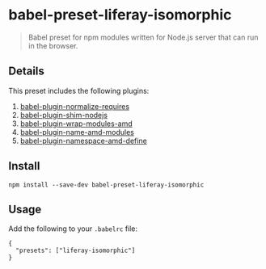 # babel-preset-liferay-isomorphic

> Babel preset for npm modules written for Node.js server that can run in the browser.

## Details

This preset includes the following plugins:

1. [babel-plugin-normalize-requires](https://github.com/izaera/liferay-npm-build-tools/tree/master/packages/babel-plugin-normalize-requires)
2. [babel-plugin-shim-nodejs](https://github.com/izaera/liferay-npm-build-tools/tree/master/packages/babel-plugin-shim-nodejs)
3. [babel-plugin-wrap-modules-amd](https://github.com/izaera/liferay-npm-build-tools/tree/master/packages/babel-plugin-wrap-modules-amd)
4. [babel-plugin-name-amd-modules](https://github.com/izaera/liferay-npm-build-tools/tree/master/packages/babel-plugin-name-amd-modules)
5. [babel-plugin-namespace-amd-define](https://github.com/izaera/liferay-npm-build-tools/tree/master/packages/babel-plugin-namespace-amd-define)

## Install

```
npm install --save-dev babel-preset-liferay-isomorphic
```

## Usage

Add the following to your `.babelrc` file:

```
{
  "presets": ["liferay-isomorphic"]
}
```